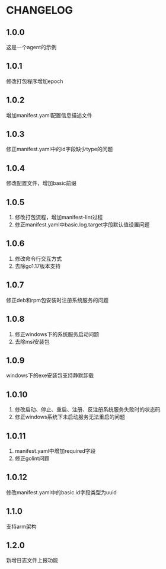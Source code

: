 # CHANGELOG

## 1.0.0

这是一个agent的示例

## 1.0.1

修改打包程序增加epoch

## 1.0.2

增加manifest.yaml配置信息描述文件

## 1.0.3

修正manifest.yaml中的id字段缺少type的问题

## 1.0.4

修改配置文件，增加basic前缀

## 1.0.5

1. 修改打包流程，增加manifest-lint过程
2. 修正manifest.yaml中basic.log.target字段默认值设置问题

## 1.0.6

1. 修改命令行交互方式
2. 去除go1.17版本支持

## 1.0.7

修正deb和rpm包安装时注册系统服务的问题

## 1.0.8

1. 修正windows下的系统服务启动问题
2. 去除msi安装包

## 1.0.9

windows下的exe安装包支持静默卸载

## 1.0.10

1. 修改启动、停止、重启、注册、反注册系统服务失败时的状态码
2. 修正windows系统下未启动服务无法重启的问题

## 1.0.11

1. manifest.yaml中增加required字段
2. 修正golint问题

## 1.0.12

修改manifest.yaml中的basic.id字段类型为uuid

## 1.1.0

支持arm架构

## 1.2.0

新增日志文件上报功能